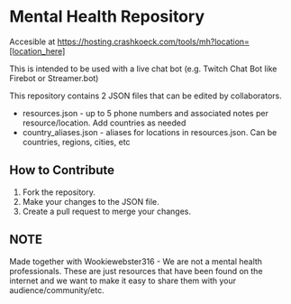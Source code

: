 # Mental Health Repository

Accesible at https://hosting.crashkoeck.com/tools/mh?location=[location_here]

This is intended to be used with a live chat bot (e.g. Twitch Chat Bot like Firebot or Streamer.bot)

This repository contains 2 JSON files that can be edited by collaborators.
- resources.json - up to 5 phone numbers and associated notes per resource/location. Add countries as needed
- country_aliases.json - aliases for locations in resources.json. Can be countries, regions, cities, etc

## How to Contribute

1. Fork the repository.
2. Make your changes to the JSON file.
3. Create a pull request to merge your changes.

## NOTE

Made together with Wookiewebster316 - We are not a mental health professionals. These are just resources that have been found on the internet and we want to make it easy to share them with your audience/community/etc.
